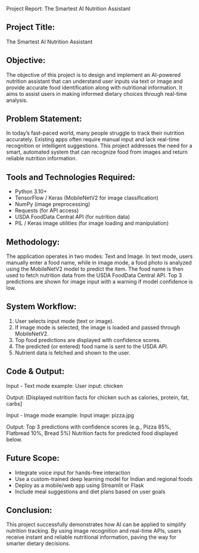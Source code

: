 Project Report: The Smartest AI Nutrition Assistant

Project Title:
--------------
The Smartest AI Nutrition Assistant

Objective:
-----------
The objective of this project is to design and implement an AI-powered nutrition assistant 
that can understand user inputs via text or image and provide accurate food identification 
along with nutritional information. It aims to assist users in making informed dietary 
choices through real-time analysis.

Problem Statement:
-------------------
In today’s fast-paced world, many people struggle to track their nutrition accurately. 
Existing apps often require manual input and lack real-time recognition or intelligent 
suggestions. This project addresses the need for a smart, automated system that can 
recognize food from images and return reliable nutrition information.

Tools and Technologies Required:
----------------------------------
- Python 3.10+
- TensorFlow / Keras (MobileNetV2 for image classification)
- NumPy (image preprocessing)
- Requests (for API access)
- USDA FoodData Central API (for nutrition data)
- PIL / Keras image utilities (for image loading and manipulation)

Methodology:
-------------
The application operates in two modes: Text and Image. In text mode, users manually enter 
a food name, while in image mode, a food photo is analyzed using the MobileNetV2 model to 
predict the item. The food name is then used to fetch nutrition data from the USDA 
FoodData Central API. Top 3 predictions are shown for image input with a warning if model 
confidence is low.

System Workflow:
-----------------
1. User selects input mode (text or image).
2. If image mode is selected, the image is loaded and passed through MobileNetV2.
3. Top food predictions are displayed with confidence scores.
4. The predicted (or entered) food name is sent to the USDA API.
5. Nutrient data is fetched and shown to the user.

Code & Output:
---------------
Input - Text mode example:
User input: chicken

Output:
[Displayed nutrition facts for chicken such as calories, protein, fat, carbs]

Input - Image mode example:
Input image: pizza.jpg

Output:
Top 3 predictions with confidence scores (e.g., Pizza 85%, Flatbread 10%, Bread 5%)
Nutrition facts for predicted food displayed below.

Future Scope:
--------------
- Integrate voice input for hands-free interaction
- Use a custom-trained deep learning model for Indian and regional foods
- Deploy as a mobile/web app using Streamlit or Flask
- Include meal suggestions and diet plans based on user goals

Conclusion:
------------
This project successfully demonstrates how AI can be applied to simplify nutrition tracking. 
By using image recognition and real-time APIs, users receive instant and reliable nutritional 
information, paving the way for smarter dietary decisions.

